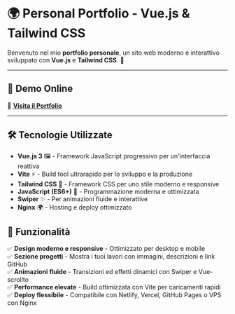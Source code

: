 # 🌍 Personal Portfolio - Vue.js & Tailwind CSS

Benvenuto nel mio **portfolio personale**, un sito web moderno e interattivo sviluppato con **Vue.js** e **Tailwind CSS**. 🚀

---

## 🎨 Demo Online
🔗 **[Visita il Portfolio](https://simonebuccolieri.com)** 

---

## 🛠️ Tecnologie Utilizzate
- **Vue.js 3** 🖼️ - Framework JavaScript progressivo per un'interfaccia reattiva
- **Vite** ⚡ - Build tool ultrarapido per lo sviluppo e la produzione
- **Tailwind CSS** 🎨 - Framework CSS per uno stile moderno e responsive
- **JavaScript (ES6+)** 🚀 - Programmazione moderna e ottimizzata
- **Swiper** ✨ - Per animazioni fluide e interattive 
- **Nginx** 🌍 - Hosting e deploy ottimizzato  
## 🚀 Funzionalità
✅ **Design moderno e responsive** - Ottimizzato per desktop e mobile  
✅ **Sezione progetti** - Mostra i tuoi lavori con immagini, descrizioni e link GitHub  
✅ **Animazioni fluide** - Transizioni ed effetti dinamici con Swiper e Vue-scrollto  
✅ **Performance elevate** - Build ottimizzata con Vite per caricamenti rapidi  
✅ **Deploy flessibile** - Compatibile con Netlify, Vercel, GitHub Pages o VPS con Nginx  
